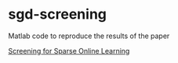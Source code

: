 # sgd-screening
Matlab code to reproduce the results of the paper

[Screening for Sparse Online Learning](https://jliang993.github.io/files/journal/sgd-screening.pdf)
